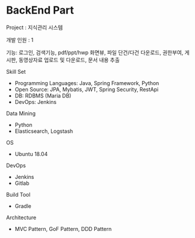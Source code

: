 # BackEnd Part 

Project : 지식관리 시스템 

개발 인원 : 1 

기능: 로그인, 검색기능, pdf/ppt/hwp 화면뷰, 파일 단건/다건 다운로드, 권한부여, 게시판, 동영상자료 업로드 및 다운로드, 문서 내용 추출

Skill Set
- Programming Languages: Java, Spring Framework, Python
- Open Source: JPA, Mybatis, JWT, Spring Security, RestApi
- DB: RDBMS (Maria DB)
- DevOps: Jenkins

  
Data Mining
- Python
- Elasticsearch, Logstash


OS 
- Ubuntu 18.04


DevOps 
- Jenkins
- Gitlab


Build Tool
- Gradle


Architecture
- MVC Pattern, GoF Pattern, DDD Pattern
